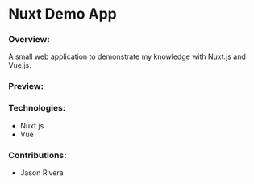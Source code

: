 # Nuxt Demo App

### Overview:

A small web application to demonstrate my knowledge with Nuxt.js and Vue.js.

### Preview:

<!-- ![Alt Text](link) -->

### Technologies:
- Nuxt.js
- Vue

### Contributions:
- Jason Rivera
